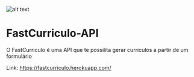 ![alt text](https://github.com/oopaze/FastCurriculo-API/blob/master/app/static/Images/fastcurriculo-readme.png?raw=true)

# FastCurriculo-API

O FastCurriculo é uma API que te possilita gerar curriculos a partir de um formulário

Link: https://fastcurriculo.herokuapp.com/
